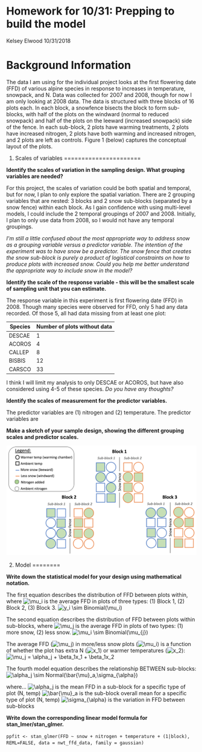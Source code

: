 Homework for 10/31: Prepping to build the model
================
Kelsey Elwood
10/31/2018

Background Information
======================

The data I am using for the individual project looks at the first flowering date (FFD) of various alpine species in response to increases in temperature, snowpack, and N. Data was collected for 2007 and 2008, though for now I am only looking at 2008 data. The data is structured with three blocks of 16 plots each. In each block, a snowfence bisects the block to form sub-blocks, with half of the plots on the windward (normal to reduced snowpack) and half of the plots on the leeward (increased snowpack) side of the fence. In each sub-block, 2 plots have warming treatments, 2 plots have increased nitrogen, 2 plots have both warming and increased nitrogen, and 2 plots are left as controls. Figure 1 (below) captures the conceptual layout of the plots.

1. Scales of variables
======================

**Identify the scales of variation in the sampling design. What grouping variables are needed?**

For this project, the scales of variation could be both spatial and temporal, but for now, I plan to only explore the spatial variation. There are 2 grouping variables that are nested: 3 blocks and 2 snow sub-blocks (separated by a snow fence) within each block. As I gain confidence with using multi-level models, I could include the 2 temporal groupings of 2007 and 2008. Initially, I plan to only use data from 2008, so I would not have any temporal groupings.

*I'm still a little confused about the most appropriate way to address snow as a grouping variable versus a predictor variable. The intention of the experiment was to have snow be a predictor. The snow fence that creates the snow sub-block is purely a product of logistical constraints on how to produce plots with increased snow. Could you help me better understand the appropriate way to include snow in the model?*

**Identify the scale of the response variable - this will be the smallest scale of sampling unit that you can estimate.**

The response variable in this experiment is first flowering date (FFD) in 2008. Though many species were observed for FFD, only 5 had any data recorded. Of those 5, all had data missing from at least one plot:

| Species | Number of plots without data |
|---------|------------------------------|
| DESCAE  | 1                            |
| ACOROS  | 4                            |
| CALLEP  | 8                            |
| BISBIS  | 12                           |
| CARSCO  | 33                           |

I think I will limit my analysis to only DESCAE or ACOROS, but have also considered using 4-5 of these species. *Do you have any thoughts?*

**Identify the scales of measurement for the predictor variables.**

The predictor variables are (1) nitrogen and (2) temperature. The predictor variables are

**Make a sketch of your sample design, showing the different grouping scales and predictor scales.**

![Figure 1. Schematic diagram of sampling design](figures/indiv-proj-method-schematic_kelsey-e.png)

2. Model
========

**Write down the statistical model for your design using mathematical notation.**

The first equation describes the distribution of FFD between plots within, where ![\\mu\_i](http://chart.apis.google.com/chart?cht=tx&chl=%5Cmu_i "\mu_i") is the average FFD in plots of three types: (1) Block 1, (2) Block 2, (3) Block 3.
![y\_i \\sim Binomial(\\mu\_i)](http://chart.apis.google.com/chart?cht=tx&chl=y_i%20%5Csim%20Binomial%28%5Cmu_i%29 "y_i \sim Binomial(\mu_i)")

The second equation describes the distribution of FFD between plots within sub-blocks, where ![\\mu\_j](http://chart.apis.google.com/chart?cht=tx&chl=%5Cmu_j "\mu_j") is the average FFD in plots of two types: (1) more snow, (2) less snow.
![\\mu\_i \\sim Binomial(\\mu\_{j})](http://chart.apis.google.com/chart?cht=tx&chl=%5Cmu_i%20%5Csim%20Binomial%28%5Cmu_%7Bj%7D%29 "\mu_i \sim Binomial(\mu_{j})")

The average FFD (![\\mu\_j](http://chart.apis.google.com/chart?cht=tx&chl=%5Cmu_j "\mu_j")) in more/less snow plots (![\\mu\_i](http://chart.apis.google.com/chart?cht=tx&chl=%5Cmu_i "\mu_i")) is a function of whether the plot has extra N (![x\_1](http://chart.apis.google.com/chart?cht=tx&chl=x_1 "x_1")) or warmer temperatures (![x\_2](http://chart.apis.google.com/chart?cht=tx&chl=x_2 "x_2")):
![\\mu\_j = \\alpha\_j + \\beta\_1x\_1 + \\beta\_1x\_2](http://chart.apis.google.com/chart?cht=tx&chl=%5Cmu_j%20%3D%20%5Calpha_j%20%2B%20%5Cbeta_1x_1%20%2B%20%5Cbeta_1x_2 "\mu_j = \alpha_j + \beta_1x_1 + \beta_1x_2")

The fourth model equation describes the relationship BETWEEN sub-blocks: ![\\alpha\_j \\sim Normal(\\bar{\\mu}\_a,\\sigma\_{\\alpha})](http://chart.apis.google.com/chart?cht=tx&chl=%5Calpha_j%20%5Csim%20Normal%28%5Cbar%7B%5Cmu%7D_a%2C%5Csigma_%7B%5Calpha%7D%29 "\alpha_j \sim Normal(\bar{\mu}_a,\sigma_{\alpha})")

where...
![\\alpha\_j](http://chart.apis.google.com/chart?cht=tx&chl=%5Calpha_j "\alpha_j") is the mean FFD in a sub-block for a specific type of plot (N, temp)
![\\bar{\\mu}\_a](http://chart.apis.google.com/chart?cht=tx&chl=%5Cbar%7B%5Cmu%7D_a "\bar{\mu}_a") is the sub-block overall mean for a specific type of plot (N, temp)
![\\sigma\_{\\alpha}](http://chart.apis.google.com/chart?cht=tx&chl=%5Csigma_%7B%5Calpha%7D "\sigma_{\alpha}") is the variation in FFD between sub-blocks

**Write down the corresponding linear model formula for stan\_lmer/stan\_glmer.**

`ppfit <- stan_glmer(FFD ~ snow + nitrogen + temperature + (1|block), REML=FALSE, data = nwt_ffd_data, family = gaussian)`
